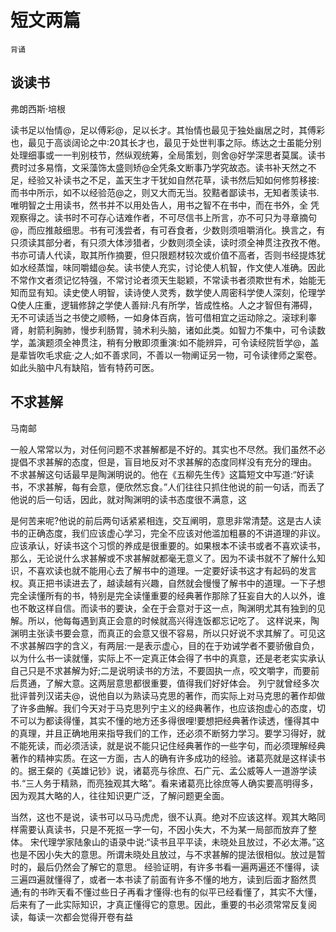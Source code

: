 # 短文两篇

`背诵`

## 谈读书

弗朗西斯·培根

读书足以怡情@，足以傅彩@，足以长才。其怡情也最见于独处幽居之时，其傅彩也，最见于高谈阔论之中:20其长才也，最见于处世判事之际。练达之士虽能分别处理细事或一一判别枝节，然纵观统筹，全局策划，则舍@好学深思者莫属。读书费时过多易惰，文采藻饰太盛则矫@全凭条文断事乃学究故态。读书补天然之不足，经验又补读书之不足，盖天生才干犹如自然花草，读书然后知如何修剪移接:而书中所示，如不以经验范@之，则又大而无当。狡黠者鄙读书，无知者羡读书.唯明智之士用读书，然书并不以用处告人，用书之智不在书中，而在书外，全
凭观察得之。读书时不可存心诘难作者，不可尽信书上所言，亦不可只为寻章摘句@，而应推敲细思。书有可浅尝者，有可吞食者，少数则须咀嚼消化。换言之，有只须读其部分者，有只须大体涉猎者，少数则须全读，读时须全神贯注孜孜不倦。书亦可请人代读，取其所作摘要，但只限题材较次或价值不高者，否则书经提炼犹如水经蒸馏，味同嚼蜡@矣。读书使人充实，讨论使人机智，作文使人准确。因此不常作文者须记忆特强，不常讨论者须天生聪颖，不常读书者须欺世有术，始能无知而显有知。读史使人明智，读诗使人灵秀，数学使人周密科学使人深刻，伦理学Q使人庄重，逻辑修辞之学使人善辩:凡有所学，皆成性格。人之才智但有滞碍，无不可读适当之书使之顺畅，一如身体百病，皆可借相宜之运动除之。滚球利睾肾，射箭利胸肺，慢步利肠胃，骑术利头脑，诸如此类。如智力不集中，可令读数学，盖演题须全神贯注，稍有分散即须重演:如不能辨异，可令读经院哲学@，盖是辈皆吹毛求疵·之人;如不善求同，不善以一物阐证另一物，可令读律师之案卷。如此头脑中凡有缺陷，皆有特药可医。

## 不求甚解

马南邮

一般人常常以为，对任何问题不求甚解都是不好的。其实也不尽然。我们虽然不必提倡不求甚解的态度，但是，盲目地反对不求甚解的态度同样没有充分的理由。
不求甚解这句话最早是陶渊明说的。他在《五柳先生传》这篇短文中写道:“好读书，不求甚解，每有会意，便欣然忘食。”人们往往只抓住他说的前一句话，而丢了他说的后一句话，因此，就对陶渊明的读书态度很不满意，这

是何苦来呢?他说的前后两句话紧紧相连，交互阐明，意思非常清楚。这是古人读书的正确态度，我们应该虚心学习，完全不应该对他滥加粗暴的不讲道理的非议。
应该承认，好读书这个习惯的养成是很重要的。如果根本不读书或者不喜欢读书，那么，无论说什么求甚解或不求甚解就都毫无意义了。因为不读书就不了解什么知识，不喜欢读也就不能用心去了解书中的道理。一定要好读书这才有起码的发言权。真正把书读进去了，越读越有兴趣，自然就会慢慢了解书中的道理。一下子想完全读懂所有的书，特别是完全读懂重要的经典著作那除了狂妄自大的人以外，谁也不敢这样自信。而读书的要诀，全在于会意对于这一点，陶渊明尤其有独到的见解。所以，他每每遇到真正会意的时候就高兴得连饭都忘记吃了。
这样说来，陶渊明主张读书要会意，而真正的会意又很不容易，所以只好说不求其解了。可见这不求甚解四字的含义，有两层:一是表示虚心，目的在于劝诫学者不要骄傲自负，以为什么书一读就懂，实际上不一定真正体会得了书中的真意，还是老老实实承认自己只是不求甚解为好;二是说明读书的方法，不要固执一点，咬文嚼字，而要前后贯通，了解大意。这两层意思都很重要，值得我们好好体会。
列宁就曾经多次批评普列汉诺夫@，说他自以为熟读马克思的著作，而实际上对马克思的著作却做了许多曲解。我们今天对于马克思列宁主义的经典著作，也应该抱虚心的态度，切不可以为都读得懂，其实不懂的地方还多得很哩!要想把经典著作读透，懂得其中的真理，并且正确地用来指导我们的工作，还必须不断努力学习。要学习得好，就不能死读，而必须活读，就是说不能只记住经典著作的一些字句，而必须理解经典著作的精神实质。在这一方面，古人的确有许多成功的经验。诸葛亮就是这样读书的。据王粲的《英雄记钞》说，诸葛亮与徐庶、石广元、孟公威等人一道游学读书.“三人务于精熟，而亮独观其大略”。看来诸葛亮比徐庶等人确实要高明得多，因为观其大略的人，往往知识更广泛，了解问题更全面。

当然，这也不是说，读书可以马马虎虎，很不认真。绝对不应该这样。观其大略同样需要认真读书，只是不死抠一字一句，不因小失大，不为某一局部而放弃了整体。
宋代理学家陆象山的语录中说:“读书且平平读，未晓处且放过，不必太滞。”这也是不因小失大的意思。所谓未晓处且放过，与不求甚解的提法很相似。放过是暂时的，最后仍然会了解它的意思。
经验证明，有许多书看一遍两遍还不懂得，读三遍四遍就懂得了，或者一本书读了前面有许多不懂的地方，读到后面才豁然贯通;有的书昨天看不懂过些日子再看才懂得:也有的似平已经看懂了，其实不大懂，后来有了一此实际知识，才真正懂得它的意思。因此，重要的书必须常常反复阅读，每读一次都会觉得开卷有益

